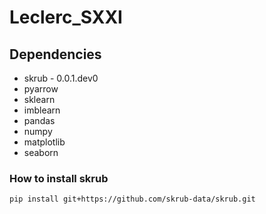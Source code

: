 # Leclerc_SXXI

## Dependencies
- skrub - 0.0.1.dev0
- pyarrow
- sklearn
- imblearn
- pandas
- numpy
- matplotlib
- seaborn

### How to install skrub

`pip install git+https://github.com/skrub-data/skrub.git`